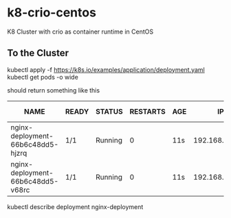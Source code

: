 # k8-crio-centos
K8 Cluster with crio as container runtime in CentOS

## To the Cluster 
kubectl apply -f https://k8s.io/examples/application/deployment.yaml
kubectl get pods -o wide

should return something like this

| NAME | READY | STATUS | RESTARTS | AGE | IP | NODE | NOMINATED NODE | READINESS GATES |
|------|-------|--------|----------|-----|----|------|----------------|-----------------|
| nginx-deployment-66b6c48dd5-hjzrq | 1/1 | Running | 0 | 11s | 192.168.33.194 | kworker1.example.com | <none> | <none> |
| nginx-deployment-66b6c48dd5-v68rc | 1/1 | Running | 0 | 11s | 192.168.136.66 | kworker2.example.com | <none> | <none> |

kubectl describe deployment nginx-deployment

